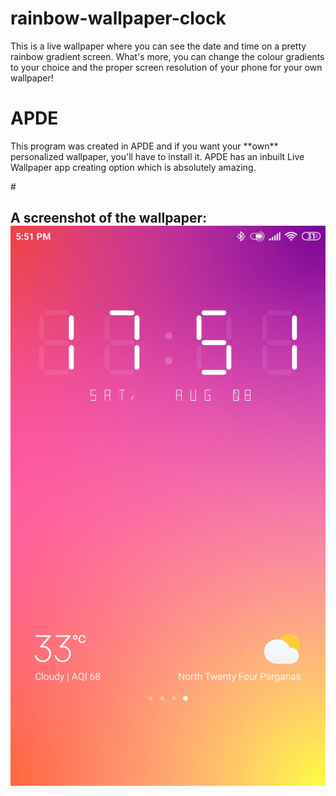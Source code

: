 # rainbow-wallpaper-clock
This is a live wallpaper where you can see the date and time on a pretty rainbow gradient screen. What's more, you can change the colour gradients to your choice and the proper screen resolution of your phone for your own wallpaper!

<h1>APDE</h1>
This program was created in APDE and if you want your **own** personalized wallpaper, you'll have to install it. APDE has an inbuilt Live Wallpaper app creating option which is absolutely amazing.

#<h2>A screenshot of the wallpaper:
![The Wallpaper of my Redmi Note 4](/live-wallpaper/my-wallpaper.png)

